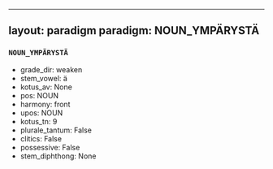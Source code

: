 
---
layout: paradigm
paradigm: NOUN_YMPÄRYSTÄ
---
### ` NOUN_YMPÄRYSTÄ `


* grade_dir: weaken
* stem_vowel: ä
* kotus_av: None
* pos: NOUN
* harmony: front
* upos: NOUN
* kotus_tn: 9
* plurale_tantum: False
* clitics: False
* possessive: False
* stem_diphthong: None
